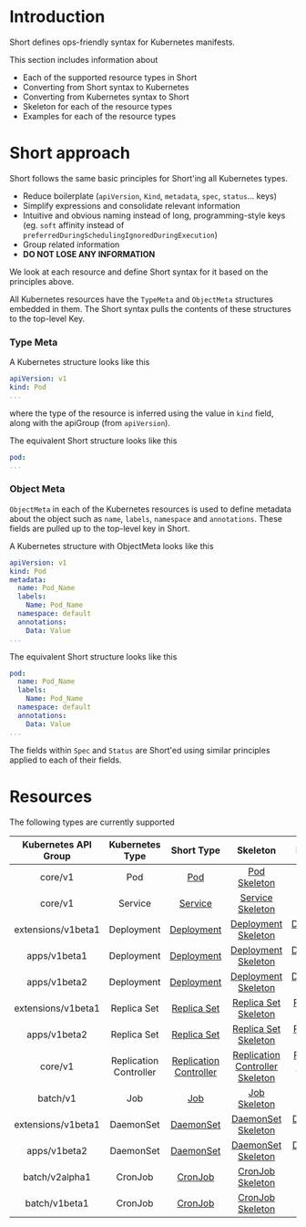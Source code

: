 # Introduction

Short defines ops-friendly syntax for Kubernetes manifests. 

This section includes information about

 - Each of the supported resource types in Short
 - Converting from Short syntax to Kubernetes
 - Converting from Kubernetes syntax to Short
 - Skeleton for each of the resource types
 - Examples for each of the resource types

# Short approach

Short follows the same basic principles for Short'ing all Kubernetes types. 

 - Reduce boilerplate (`apiVersion`, `Kind`, `metadata`, `spec`, `status`... keys)
 - Simplify expressions and consolidate relevant information
 - Intuitive and obvious naming instead of long, programming-style keys (eg. `soft` affinity instead of `preferredDuringSchedulingIgnoredDuringExecution`)
 - Group related information
 - **DO NOT LOSE ANY INFORMATION**

We look at each resource and define Short syntax for it based on the principles above.

All Kubernetes resources have the `TypeMeta` and `ObjectMeta` structures embedded in them. The Short syntax pulls the contents of these structures to the top-level Key. 

### Type Meta

A Kubernetes structure looks like this
```yaml
apiVersion: v1
kind: Pod
...
```

where the type of the resource is inferred using the value in `kind` field, along with the apiGroup (from `apiVersion`).

The equivalent Short structure looks like this
```yaml
pod: 
...
```

### Object Meta

`ObjectMeta` in each of the Kubernetes resources is used to define metadata about the object such as `name`, `labels`, `namespace` and `annotations`. These fields are pulled up to the top-level key in Short.

A Kubernetes structure with ObjectMeta looks like this
```yaml
apiVersion: v1
kind: Pod
metadata:
  name: Pod_Name
  labels: 
    Name: Pod_Name
  namespace: default
  annotations:
    Data: Value
...
```

The equivalent Short structure looks like this
```yaml
pod:
  name: Pod_Name
  labels:
    Name: Pod_Name
  namespace: default
  annotations: 
    Data: Value
...
```

The fields within `Spec` and `Status` are Short'ed using similar principles applied to each of their fields. 

# Resources

The following types are currently supported

| Kubernetes API Group | Kubernetes Type   | Short Type   | Skeleton   | Examples |
|:--------------------:|:-----------------:|:------------:|:----------:|:--------:|
| core/v1 | Pod            | [Pod](./pod.md)| [Pod Skeleton](./pod.md#skeleton)  | [Pod Examples](./pod.md#examples) |
| core/v1 | Service        | [Service](./service.md)| [Service Skeleton](./service.md#skeleton) | [Service Examples](./service.md#examples) |
| extensions/v1beta1 | Deployment | [Deployment](./deployment.md) | [Deployment Skeleton](./deployment.md#skeleton) | [Deployment Examples](./deployment.md#examples) |
| apps/v1beta1 | Deployment | [Deployment](./deployment.md) | [Deployment Skeleton](./deployment.md#skeleton) | [Deployment Examples](./deployment.md#examples) |
| apps/v1beta2 | Deployment |  [Deployment](./deployment.md) | [Deployment Skeleton](./deployment.md#skeleton) | [Deployment Examples](./deployment.md#examples) |
| extensions/v1beta1 | Replica Set | [Replica Set](./replica-set.md) | [Replica Set Skeleton](./replica-set.md#skeleton) | [Replica Set Examples](./replica-set.md#examples) |
| apps/v1beta2 | Replica Set | [Replica Set](./replica-set.md) | [Replica Set Skeleton](./replica-set.md#skeleton) | [Replica Set Examples](./replica-set.md#examples) |
| core/v1 | Replication Controller | [Replication Controller](./replication-controller.md) | [Replication Controller Skeleton](./replication-controller.md#skeleton) | [Replication Controller Examples](./replication-controller.md#examples) |
| batch/v1 | Job | [Job](./job.md) | [Job Skeleton](./job.md#skeleton) | [Job Examples](./job.md#examples) |
| extensions/v1beta1 | DaemonSet | [DaemonSet](./daemon-set.md) | [DaemonSet Skeleton](./daemon-set.md#skeleton) | [DaemonSet Examples](./daemon-set.md#examples) |
| apps/v1beta2 | DaemonSet | [DaemonSet](./daemon-set.md) | [DaemonSet Skeleton](./daemon-set.md#skeleton) | [DaemonSet Examples](./daemon-set.md#examples) |
| batch/v2alpha1 | CronJob | [CronJob](./cron-job.md) | [CronJob Skeleton](./cron-job.md#skeleton) | [CronJob Examples](./cron-job.md#examples) |
| batch/v1beta1 | CronJob | [CronJob](./cron-job.md) | [CronJob Skeleton](./cron-job.md#skeleton) | [CronJob Examples](./cron-job.md#examples) |
